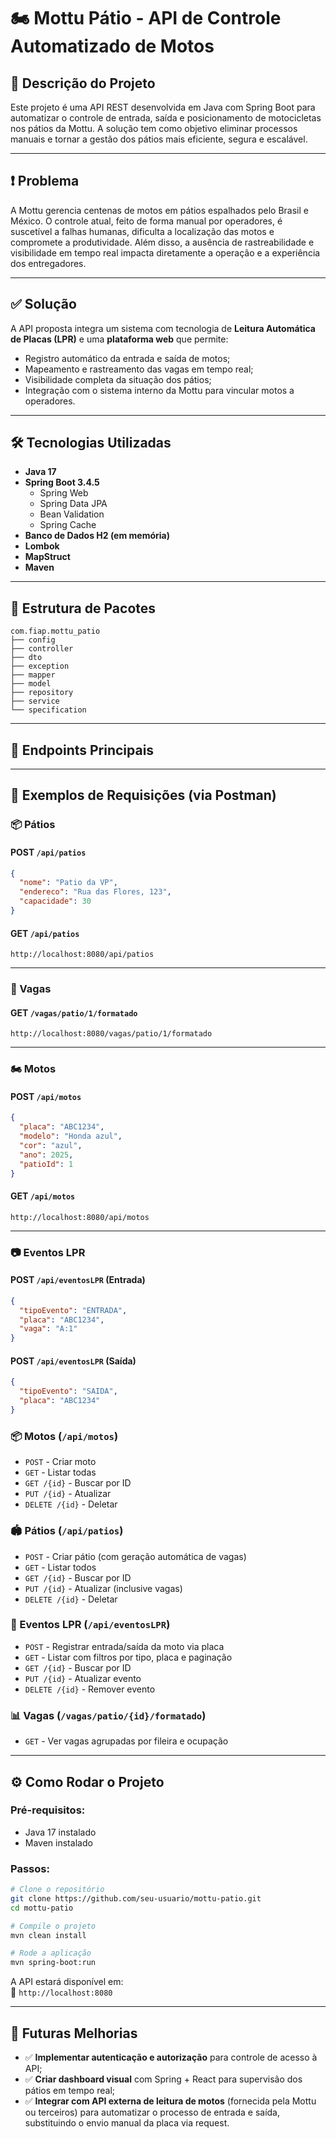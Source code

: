 
# 🏍️ Mottu Pátio - API de Controle Automatizado de Motos

## 📘 Descrição do Projeto

Este projeto é uma API REST desenvolvida em Java com Spring Boot para automatizar o controle de entrada, saída e posicionamento de motocicletas nos pátios da Mottu. A solução tem como objetivo eliminar processos manuais e tornar a gestão dos pátios mais eficiente, segura e escalável.

---

## ❗ Problema

A Mottu gerencia centenas de motos em pátios espalhados pelo Brasil e México. O controle atual, feito de forma manual por operadores, é suscetível a falhas humanas, dificulta a localização das motos e compromete a produtividade. Além disso, a ausência de rastreabilidade e visibilidade em tempo real impacta diretamente a operação e a experiência dos entregadores.

---

## ✅ Solução

A API proposta integra um sistema com tecnologia de **Leitura Automática de Placas (LPR)** e uma **plataforma web** que permite:

- Registro automático da entrada e saída de motos;
- Mapeamento e rastreamento das vagas em tempo real;
- Visibilidade completa da situação dos pátios;
- Integração com o sistema interno da Mottu para vincular motos a operadores.

---

## 🛠️ Tecnologias Utilizadas

- **Java 17**
- **Spring Boot 3.4.5**
  - Spring Web
  - Spring Data JPA
  - Bean Validation
  - Spring Cache
- **Banco de Dados H2 (em memória)**
- **Lombok**
- **MapStruct**
- **Maven**

---

## 📁 Estrutura de Pacotes

```
com.fiap.mottu_patio
├── config
├── controller
├── dto
├── exception
├── mapper
├── model
├── repository
├── service
└── specification
```

---

## 🔌 Endpoints Principais
---

## 🧪 Exemplos de Requisições (via Postman)

### 📦 Pátios

#### POST `/api/patios`
```json
{
  "nome": "Patio da VP",
  "endereco": "Rua das Flores, 123",
  "capacidade": 30
}
```

#### GET `/api/patios`
```http
http://localhost:8080/api/patios
```

---

### 🧠 Vagas

#### GET `/vagas/patio/1/formatado`
```http
http://localhost:8080/vagas/patio/1/formatado
```

---

### 🏍️ Motos

#### POST `/api/motos`
```json
{
  "placa": "ABC1234",
  "modelo": "Honda azul",
  "cor": "azul",
  "ano": 2025,
  "patioId": 1
}
```

#### GET `/api/motos`
```http
http://localhost:8080/api/motos
```

---

### 📷 Eventos LPR

#### POST `/api/eventosLPR` (Entrada)
```json
{
  "tipoEvento": "ENTRADA",
  "placa": "ABC1234",
  "vaga": "A:1"
}
```

#### POST `/api/eventosLPR` (Saída)
```json
{
  "tipoEvento": "SAIDA",
  "placa": "ABC1234"
}
```


### 📦 Motos (`/api/motos`)
- `POST` - Criar moto
- `GET` - Listar todas
- `GET /{id}` - Buscar por ID
- `PUT /{id}` - Atualizar
- `DELETE /{id}` - Deletar

### 🏟️ Pátios (`/api/patios`)
- `POST` - Criar pátio (com geração automática de vagas)
- `GET` - Listar todos
- `GET /{id}` - Buscar por ID
- `PUT /{id}` - Atualizar (inclusive vagas)
- `DELETE /{id}` - Deletar

### 🧠 Eventos LPR (`/api/eventosLPR`)
- `POST` - Registrar entrada/saída da moto via placa
- `GET` - Listar com filtros por tipo, placa e paginação
- `GET /{id}` - Buscar por ID
- `PUT /{id}` - Atualizar evento
- `DELETE /{id}` - Remover evento

### 📊 Vagas (`/vagas/patio/{id}/formatado`)
- `GET` - Ver vagas agrupadas por fileira e ocupação

---

## ⚙️ Como Rodar o Projeto

### Pré-requisitos:
- Java 17 instalado
- Maven instalado

### Passos:

```bash
# Clone o repositório
git clone https://github.com/seu-usuario/mottu-patio.git
cd mottu-patio

# Compile o projeto
mvn clean install

# Rode a aplicação
mvn spring-boot:run
```

A API estará disponível em:  
📍 `http://localhost:8080`

---

## 🧠 Futuras Melhorias

- ✅ **Implementar autenticação e autorização** para controle de acesso à API;
- ✅ **Criar dashboard visual** com Spring + React para supervisão dos pátios em tempo real;
- ✅ **Integrar com API externa de leitura de motos** (fornecida pela Mottu ou terceiros) para automatizar o processo de entrada e saída, substituindo o envio manual da placa via request.

